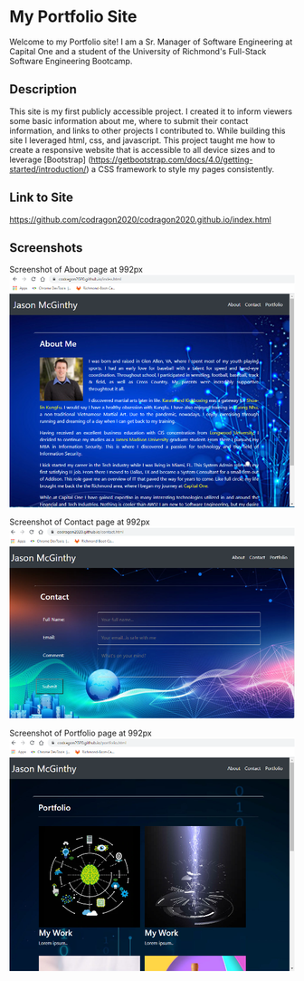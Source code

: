 <!-- Repository should contain quality README file with description, screenshot, and link to deployed application. -->

# My Portfolio Site

Welcome to my Portfolio site! I am a Sr. Manager of Software Engineering at Capital One and a student of the University of Richmond's Full-Stack Software Engineering Bootcamp. 

## Description

This site is my first publicly accessible project. I created it to inform viewers some basic information about me, where to submit their contact information, and links to other projects I contributed to. While building this site I leveraged html, css, and javascript. This project taught me how to create a responsive website that is accessible to all device sizes and to leverage [Bootstrap] (https://getbootstrap.com/docs/4.0/getting-started/introduction/) a CSS framework to style my pages consistently.

## Link to Site

https://github.com/codragon2020/codragon2020.github.io/index.html

## Screenshots

Screenshot of About page at 992px
![Alt text](./images/About-992.png "Screenshot of About page at 992px")

Screenshot of Contact page at 992px
![Alt text](./images/Contact-992.png "Screenshot of Contact page at 992px")

Screenshot of Portfolio page at 992px
![Alt text](./images/Portfolio-992.png "Screenshot of Portfolio page at 992px")